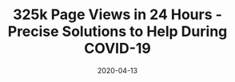 ---
title: 325k Page Views in 24 Hours - Precise Solutions to Help During COVID-19
date: 2020-04-13
img_src: https://media-exp1.licdn.com/dms/image/C4E12AQHNEi2Lpnf3fg/article-cover_image-shrink_720_1280/0?e=1611187200&v=beta&t=J9OgpbRkLUWOCZAFUoe7AH0SVDglpkt2liZoJAH7AYI
href: https://www.linkedin.com/pulse/20k-site-visitors-5-days-precise-solutions-help-person-theo-goetemann/
---